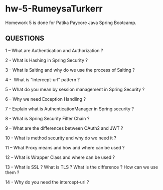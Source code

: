 # hw-5-RumeysaTurkerr
Homework 5 is done for Patika Paycore Java Spring Bootcamp.

## QUESTIONS

1 – What are Authentication and Authorization ?

2 - What is Hashing in Spring Security ?

3 - What is Salting and why do we use the process of Salting ?

4 -  What is “intercept-url” pattern ?

5 - What do you mean by session management in Spring Security ?

6 – Why we need Exception Handling ?

7 - Explain what is AuthenticationManager in Spring security ?

8 - What is Spring Security Filter Chain ?

9 – What are the differences between OAuth2 and  JWT ?

10 - What is method security and why do we need it ?

11 – What Proxy means and how and where can be used ?

12 – What is Wrapper Class and where can be used ?

13 – What is SSL ? What is TLS ? What is the difference ? How can we use them ?

14 - Why do you need the intercept-url ?
